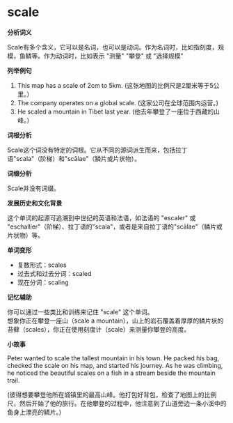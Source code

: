 # scale

**分析词义**

  

Scale有多个含义，它可以是名词，也可以是动词。作为名词时，比如指刻度，规模，鱼鳞等。作为动词时，比如表示 "测量" "攀登" 或 "选择规模"

  

**列举例句**

  

1.  This map has a scale of 2cm to 5km. (这张地图的比例尺是2厘米等于5公里。）
2.  The company operates on a global scale. (这家公司在全球范围内运营。)
3.  He scaled a mountain in Tibet last year. (他去年攀登了一座位于西藏的山峰。）

  

**词根分析**

  

Scale这个词没有特定的词根。它从不同的源词派生而来，包括拉丁语"scala"（阶梯）和"scālae"（鳞片或片状物）。

  

**词缀分析**

  

Scale并没有词缀。

  

**发展历史和文化背景**

  

这个单词的起源可追溯到中世纪的英语和法语，如法语的 "escaler" 或 "eschallier"（阶梯）、拉丁语的"scala"，或者是来自拉丁语的"scālae"（鳞片或片状物）等。

  

**单词变形**

  

*   复数形式：scales
*   过去式和过去分词：scaled
*   现在分词：scaling

  

**记忆辅助**

  

你可以通过一些类比和训练来记住 "scale" 这个单词。  
想象你正在攀登一座山（scale a mountain），山上的岩石覆盖着厚厚的鳞片状的苔藓（scales），你正在使用刻度计（scale）来测量你攀登的高度。

  

**小故事**

  

Peter wanted to scale the tallest mountain in his town. He packed his bag, checked the scale on his map, and started his journey. As he was climbing, he noticed the beautiful scales on a fish in a stream beside the mountain trail.

  

(彼得想要攀登他所在城镇里的最高山峰。他打包好背包，检查了地图上的比例尺，然后开始了他的旅行。在他攀登的过程中，他注意到了山道旁边一条小溪中的鱼身上漂亮的鳞片。)

